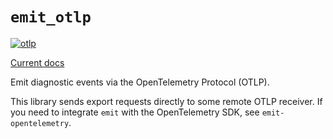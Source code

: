 # `emit_otlp`

[![otlp](https://github.com/emit-rs/emit/actions/workflows/otlp.yml/badge.svg)](https://github.com/emit-rs/emit/actions/workflows/otlp.yml)

[Current docs](https://docs.rs/emit_otlp/1.13.0/emit_otlp/index.html)

Emit diagnostic events via the OpenTelemetry Protocol (OTLP).

This library sends export requests directly to some remote OTLP receiver. If you need to integrate `emit` with the OpenTelemetry SDK, see `emit-opentelemetry`.
